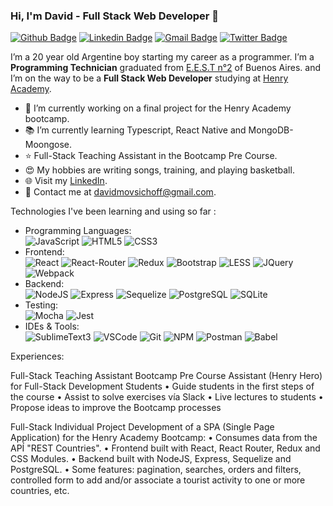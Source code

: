 ### Hi, I'm David - Full Stack Web Developer 👋
[![Github Badge](http://img.shields.io/badge/-Github-black?style=flat-square&logo=github&link=https://github.com/david-mov/)](https://github.com/david-mov/)
[![Linkedin Badge](https://img.shields.io/badge/-LinkedIn-blue?style=flat-square&logo=Linkedin&logoColor=white&link=https://www.linkedin.com/in/david-mov)](https://www.linkedin.com/in/david-mov)
[![Gmail Badge](https://img.shields.io/badge/-Gmail-d14836?style=flat-square&logo=Gmail&logoColor=white&link=mailto:defcon.davidmovsichoff@gmail.com)](mailto:davidmovsichoff@gmail.com)
[![Twitter Badge](https://img.shields.io/badge/-Twitter-1da1f2?style=flat-square&logo=twitter&logoColor=white&link=https://twitter.com/mov_david)](https://twitter.com/mov_david)

I’m a 20 year old Argentine boy starting my career as a programmer. I’m a **Programming Technician** graduated from [E.E.S.T n°2](https://yellow.place/es/escuela-de-educaci%C3%B3n-secundaria-t%C3%A9cnica-n2-lomas-de-zamora-temperley-argentina) of Buenos Aires. and I’m on the way to be a **Full Stack Web Developer** studying at [Henry Academy](https://www.soyhenry.com/).

- 🌱 I’m currently working on a final project for the Henry Academy bootcamp.
- 📚 I’m currently learning Typescript, React Native and MongoDB-Moongose.
- ⭐ Full-Stack Teaching Assistant in the Bootcamp Pre Course.
- 😍 My hobbies are writing songs, training, and playing basketball.
- 🌐 Visit my [LinkedIn](https://www.linkedin.com/in/sergio-david-movsichoff-221824209/).
- 💌 Contact me at [davidmovsichoff@gmail.com](mailto:davidmovsichoff@gmail.com).

Technologies I've been learning and using so far :

- Programming Languages: <br />
    ![JavaScript](https://img.shields.io/badge/-JavaScript-eee?style=flat-square&logo=javascript&logoColor=DD9C25)
    <!-- ![TypeScript](https://img.shields.io/badge/-TypeScript-eee?style=flat-square&logo=typescript) -->
    ![HTML5](http://img.shields.io/badge/-HTML5-eee?style=flat-square&logo=html5&logoColor=E34F26)
    ![CSS3](https://img.shields.io/badge/-CSS3-eee?style=flat-square&logo=css3&logoColor=1572B6)
- Frontend: <br />
    ![React](https://img.shields.io/badge/-React-eee?style=flat-square&logo=react&logoColor=0088cc)
    ![React-Router](https://img.shields.io/badge/-React_Router-eee?style=flat-square&logo=react-router&logoColor=CA4245)
    <!-- ![React-Native](https://img.shields.io/badge/-React_Native-eee?style=flat-square&logo=react) -->
    ![Redux](https://img.shields.io/badge/-Redux-eee?style=flat-square&logo=redux&logoColor=764abc)
    ![Bootstrap](http://img.shields.io/badge/-Bootstrap-eee?style=flat-square&logo=bootstrap&logoColor=563D7C)
    ![LESS](https://img.shields.io/badge/-LESS-eee?style=flat-square&logo=less&logoColor=2A4D80)
    ![JQuery](https://img.shields.io/badge/-JQuery-eee?style=flat-square&logo=jquery&logoColor=0868AC)
    ![Webpack](https://img.shields.io/badge/-Webpack-eee?style=flat-square&logo=webpack&logoColor=1c78c0)
- Backend: <br />
    ![NodeJS](http://img.shields.io/badge/-NodeJS-eee?style=flat-square&logo=data:image/png;base64,iVBORw0KGgoAAAANSUhEUgAAAA4AAAAOCAMAAAAolt3jAAAAgVBMVEUzmTMzkTM0mDQslSwtlS00mzQAAAA7nTsymDIzmDMwmDAymTIzmDMzmTMzmDMzmDMzlzM0mTQzmTMzmTMzmTMzmTMzmTM0mjQ1nDUxlzEymDIzmTMzmTMzmTMzmTMzmTMwlzAzmTMzmTMzmTMzmTMzmTMzmTM0mTQzmTMzmTP///8ybrFJAAAAKXRSTlMAAAAAAAAAAAAAAA9RxlIRBjSR6/7vmzkIAyd21Nt8JwMauPwrKvlQxcV6L9IAAABUSURBVAjXY2RgZGTkYGQEUl8ZwUx2EAUSZfz0jVESSPEygMAXkIgiIyMbAwT8+v+fUeU/jAfkMzKqMjLDuX//k8ZFMwrNIjRnoDkS7AUZxqcQLwAA4+0cex8ENfMAAAAASUVORK5CYII=)
    ![Express](https://img.shields.io/badge/-Express-eee?style=flat-square&logo=express&logoColor=%2361DAFB)
    ![Sequelize](https://img.shields.io/badge/-Sequelize-eee?style=flat-square&logo=sequelize&logoColor=2f406a)
    ![PostgreSQL](https://img.shields.io/badge/-PostgreSQL-eee?style=flat-square&logo=postgresql&logoColor=336791)
    <!-- ![Mongoose](https://img.shields.io/badge/-Mongoose-eee?style=flat-square&logo=mongodb&logoColor=6e1217) -->
    <!-- ![MongoDB](https://img.shields.io/badge/-MongoDB-eee?style=flat-square&logo=mongodb) -->
    ![SQLite](https://img.shields.io/badge/-SQLite-eee?style=flat-square&logo=sqlite&logoColor=%2307405e)
- Testing: <br />
    ![Mocha](https://img.shields.io/badge/-Mocha-eee?style=flat-square&logo=mocha)
    ![Jest](https://img.shields.io/badge/-Jest-eee?style=flat-square&logo=jest&logoColor=99425B)
- IDEs & Tools: <br />
    ![SublimeText3](https://img.shields.io/badge/-Sublime_Text_3-eee?style=flat-square&logo=sublime-text&logoColor=important)
    ![VSCode](https://img.shields.io/badge/-VS_Code-eee?style=flat-square&logo=visual-studio-code&logoColor=68217a)
    ![Git](https://img.shields.io/badge/-Git-eee?style=flat-square&logo=git&logoColor=F34F29)
    ![NPM](https://img.shields.io/badge/-npm-eee?style=flat-square&logo=npm)
    ![Postman](https://img.shields.io/badge/-Postman-eee?style=flat-square&logo=postman)
    ![Babel](https://img.shields.io/badge/-Babel-eee?style=flat-square&logo=babel)

Experiences:

Full-Stack Teaching Assistant
Bootcamp Pre Course Assistant (Henry Hero)  for Full-Stack Development Students
• Guide students in the first steps of the course
• Assist to solve exercises vía Slack
• Live lectures to students
• Propose ideas to improve the Bootcamp processes

Full-Stack Individual Project
Development of a SPA (Single Page Application) for the Henry Academy Bootcamp: 
• Consumes data from the APÍ "REST Countries".
• Frontend built with React, React Router, Redux and CSS Modules.
• Backend built with NodeJS, Express, Sequelize and PostgreSQL.
• Some features: pagination, searches, orders and filters, controlled form to add and/or associate a tourist activity to one or more countries, etc.

